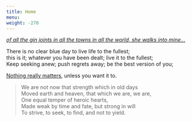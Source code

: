 ```yaml
---
title: Home
menu: 
weight: -270
---
```

[_of all the gin joints in all the towns in all the world, she walks into mine..._](https://www.bbc.co.uk/programmes/articles/22MqWw0PKFLLpDLhhSgk278/heres-looking-at-you-why-is-casablanca-so-very-quotable)

There is no clear blue day to live life to the fullest;  
this is it; whatever you have been dealt; live it to the fullest;  
Keep seeking anew; push regrets away; be the best version of you;  
 
[Nothing really matters](https://www.youtube.com/watch?v=fJ9rUzIMcZQ), unless you want it to.  

> We are not now that strength which in old days  
> Moved earth and heaven, that which we are, we are,  
> One equal temper of heroic hearts,  
> Made weak by time and fate, but strong in will  
> To strive, to seek, to find, and not to yield.  